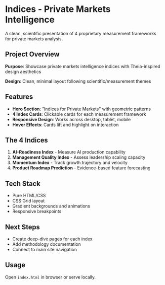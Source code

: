 # Indices - Private Markets Intelligence

A clean, scientific presentation of 4 proprietary measurement frameworks for private markets analysis.

## Project Overview

**Purpose**: Showcase private markets intelligence indices with Theia-inspired design aesthetics

**Design**: Clean, minimal layout following scientific/measurement themes

## Features

- **Hero Section**: "Indices for Private Markets" with geometric patterns
- **4 Index Cards**: Clickable cards for each measurement framework
- **Responsive Design**: Works across desktop, tablet, mobile
- **Hover Effects**: Cards lift and highlight on interaction

## The 4 Indices

1. **AI-Readiness Index** - Measure AI production capability
2. **Management Quality Index** - Assess leadership scaling capacity  
3. **Momentum Index** - Track growth trajectory and velocity
4. **Product Roadmap Prediction** - Evidence-based feature forecasting

## Tech Stack

- Pure HTML/CSS
- CSS Grid layout
- Gradient backgrounds and animations
- Responsive breakpoints

## Next Steps

- Create deep-dive pages for each index
- Add methodology documentation
- Connect to main site navigation

## Usage

Open `index.html` in browser or serve locally.